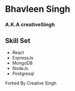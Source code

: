 # Bhavleen Singh

### A.K.A creativeSingh

## Skill Set

- React
- ExpressJs
- MongoDB
- NodeJs
- Postgresql

Forked By Creative Singh
